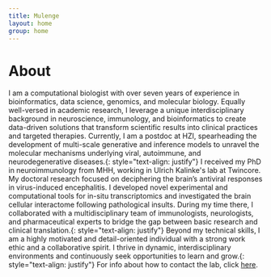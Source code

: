 ```yaml
---
title: Mulenge
layout: home
group: home
---
```

# About
I am a computational biologist with over seven years of experience in bioinformatics, data science, genomics, and molecular biology. Equally well-versed in academic research, I leverage a unique interdisciplinary background in neuroscience, immunology, and bioinformatics to create data-driven solutions that transform scientific results into clinical practices and targeted therapies. Currently, I am a postdoc at HZI, spearheading the development of multi-scale generative and inference models to unravel the molecular mechanisms underlying viral, autoimmune, and neurodegenerative diseases.{: style="text-align: justify"}
I received my PhD in neuroimmunology from MHH, working in Ulrich Kalinke's lab at Twincore. My doctoral research focused on deciphering the brain’s antiviral responses in virus-induced encephalitis. I developed novel experimental and computational tools for in-situ transcriptomics and investigated the brain cellular interactome following pathological insults. During my time there, I collaborated with a multidisciplinary team of immunologists, neurologists, and pharmaceutical experts to bridge the gap between basic research and clinical translation.{: style="text-align: justify"}
Beyond my technical skills, I am a highly motivated and detail-oriented individual with a strong work ethic and a collaborative spirit. I thrive in dynamic, interdisciplinary environments and continuously seek opportunities to learn and grow.{: style="text-align: justify"}
For info about how to contact the lab, click [here](/contact).
